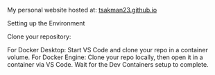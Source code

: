 My personal website hosted at: [tsakman23.github.io](https://tsakman23.github.io/)


Setting up the Environment

Clone your repository:

For Docker Desktop: Start VS Code and clone your repo in a container volume.
For Docker Engine: Clone your repo locally, then open it in a container via VS Code.
Wait for the Dev Containers setup to complete.
